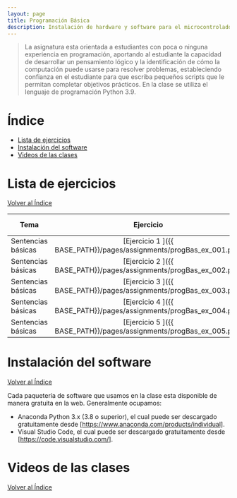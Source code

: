 ```yaml
---
layout: page
title: Programación Básica
description: Instalación de hardware y software para el microcontrolador ATMEGA328P.
---
```

> La asignatura esta orientada a estudiantes con poca o ninguna experiencia en programación, aportando al estudiante la capacidad de desarrollar un pensamiento lógico y la identificación de cómo la computación puede usarse para resolver problemas, estableciendo confianza en el estudiante para que escriba pequeños scripts que le permitan completar objetivos prácticos. En la clase se utiliza el lenguaje de programación Python 3.9.

# Índice
- [Lista de ejercicios](#lista-de-ejercicios)
- [Instalación del software](#instalación-del-software)
- [Videos de las clases](#videos-de-las-clases)


# Lista de ejercicios
[Volver al Índice](#índice)

|Tema              |Ejercicio       |Solución interactiva|
|------------------|:--------------:|-------------------:|
|Sentencias básicas|[Ejercicio 1    ]({{ BASE_PATH}}/pages/assignments/progBas_ex_001.pdf)|[Solución](https://codehs.com/sandbox/id/ex_065-cnvBHR)|
|Sentencias básicas|[Ejercicio 2    ]({{ BASE_PATH}}/pages/assignments/progBas_ex_002.pdf)|[Solución](https://codehs.com/sandbox/id/ex_065-cnvBHR)|
|Sentencias básicas|[Ejercicio 3    ]({{ BASE_PATH}}/pages/assignments/progBas_ex_003.pdf)|[Solución](https://codehs.com/sandbox/id/ex_065-cnvBHR)|
|Sentencias básicas|[Ejercicio 4    ]({{ BASE_PATH}}/pages/assignments/progBas_ex_004.pdf)|[Solución](https://codehs.com/sandbox/id/ex_065-cnvBHR)|
|Sentencias básicas|[Ejercicio 5    ]({{ BASE_PATH}}/pages/assignments/progBas_ex_005.pdf)|[Solución](https://codehs.com/sandbox/id/ex_065-cnvBHR)|


# Instalación del software
[Volver al Índice](#índice)

Cada paquetería de software que usamos en la clase esta disponible de manera gratuita en la web. Generalmente ocupamos:
- Anaconda Python 3.x (3.8 o superior), el cual puede ser descargado gratuitamente desde [https://www.anaconda.com/products/individual]. 
- Visual Studio Code, el cual puede ser descargado gratuitamente desde [https://code.visualstudio.com/].


# Videos de las clases
[Volver al Índice](#índice)


<!-- Note: this is how to write a comment in HTML. Everything in here won't show up on your webpage.-->

<!--
To increase the size of the title, use fewer # in front of the paper title.
To decrease the size of the title, use more #. 
To remove the italics, remove the * before and after the description
To remove the underline from the title, remove the <u> tags (<u> and </u>)
-->

